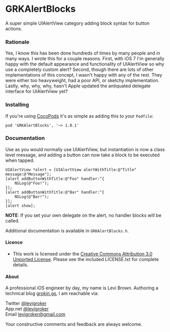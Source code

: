 GRKAlertBlocks
===========
A super simple UIAlertView category adding block syntax for button actions.

### Rationale

Yes, I know this has been done hundreds of times by many people and in many ways. I wrote
this for a couple reasons. First, with iOS 7 I'm generally happy with the default
appearance and functionality of UIAlertView so why use a completely custom alert? Second,
though there are lots of other implementations of this concept, I wasn't happy with any of
the rest. They were either too heavyweight, had a poor API, or sketchy implementation.
Lastly, why, why, why, hasn't Apple updated the antiquated delegate interface for
UIAlertView yet?

### Installing

If you're using [CocoPods](http://cocopods.org) it's as simple as adding this to your `Podfile`:

	pod 'GRKAlertBlocks', '~> 1.0.1'

### Documentation

Use as you would normally use UIAlertView, but instantiation is now a class level message,
and adding a button can now take a block to be executed when tapped.

    UIAlertView *alert = [UIAlertView alertWithTitle:@"Title" message:@"Message"];
    [alert addButtonWithTitle:@"Foo" handler:^{
        NSLog(@"Foo!");
    }];
    [alert addButtonWithTitle:@"Bar" handler:^{
        NSLog(@"Bar!");
    }];
    [alert show];

**NOTE**: If you set your own delegate on the alert, no handler blocks will be called.

Additional documentation is available in `GRKAlertBlocks.h`.

#### Licence

* This work is licensed under the [Creative Commons Attribution 3.0 Unported License](http://creativecommons.org/licenses/by/3.0/).
  Please see the included LICENSE.txt for complete details.

#### About
A professional iOS engineer by day, my name is Levi Brown. Authoring a technical
blog [grokin.gs](http://grokin.gs), I am reachable via:

Twitter [@levigroker](https://twitter.com/levigroker)  
App.net [@levigroker](https://alpha.app.net/levigroker)  
Email [levigroker@gmail.com](mailto:levigroker@gmail.com)  

Your constructive comments and feedback are always welcome.
